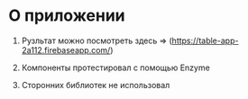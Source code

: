 # О приложении
1. Рузльтат можно посмотреть здесь => (https://table-app-2a112.firebaseapp.com/)

2. Компоненты протестировал с помощью Enzyme

3. Сторонних библиотек не использовал



